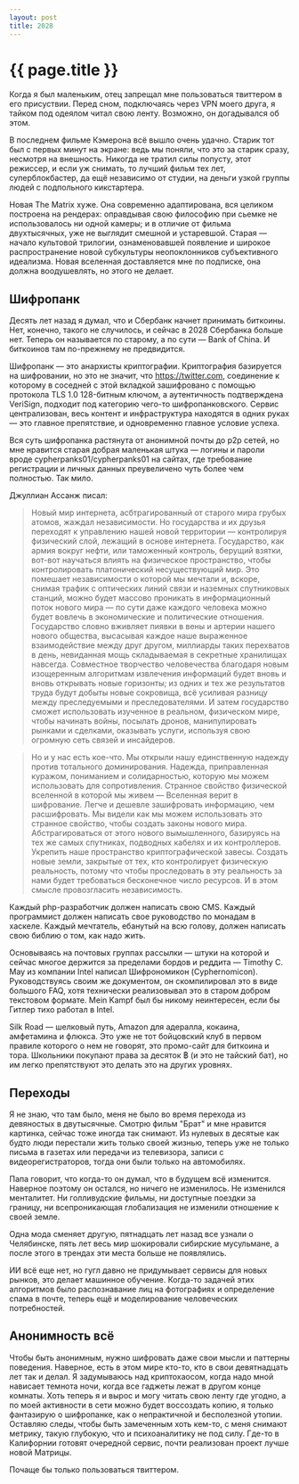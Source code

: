 ```yaml
---
layout: post
title: 2028
---
```

# {{ page.title }}

Когда я был маленьким, отец запрещал мне пользоваться твиттером в его присуствии. Перед сном, подключаясь через VPN моего друга, я тайком под одеялом читал свою ленту. Возможно, он догадывался об этом. 

В последнем фильме Кэмерона всё вышло очень удачно. Старик тот был с первых минут на экране: ведь мы поняли, что это за старик сразу, несмотря на внешность. Никогда не тратил силы попусту, этот режиссер, и если уж снимать, то лучший фильм тех лет, суперблокбастер, да ещё независимо от студии, на деньги узкой группы людей с подпольного кикстартера. 

Новая The Matrix хуже. Она современно адаптирована, вся целиком построена на рендерах: оправдывая свою философию при сьемке не использовалось ни одной камеры; и в отличие от фильма двухтысячных, уже не выглядит смешной и устаревшой. 
Старая — начало культовой трилогии, ознаменовавшей появление и широкое распространение новой субкультуры неопоклонников субъективного идеализма. Новая вселенная доставляется мне по подписке, она должна воодушевлять, но этого не делает. 

## Шифропанк

Десять лет назад я думал, что и Сбербанк начнет принимать биткоины. Нет, конечно, такого не случилось, и сейчас в 2028 Сбербанка больше нет. Теперь он называется по старому, а по сути — Bank of China. И биткоинов там по-прежнему не предвидится. 

Шифропанк — это анархисты криптографии. Криптография базируется на шифровании, но это не значит, что https://twitter.com, соединение к которому в соседней с этой вкладкой зашифровано с помощью протокола TLS 1.0 128-битным ключом, а аутентичность подтверждена VeriSign, подходит под категорию чего-то шифропанковского. Сервис централизован, весь контент и инфраструктура находятся в одних руках — это главное препятствие, и одновременно главное условие успеха. 

Вся суть шифропанка растянута от анонимной почты до p2p сетей, но мне нравится старая добрая маленькая штука — логины и пароли вроде cypherpanks01/cypherpanks01 на сайтах, где требование регистрации и личных данных преувеличено чуть более чем полностью. Так мило.

Джуллиан Ассанж писал:

> Новый мир интернета, асбтрагированный от старого мира грубых атомов, жаждал независимости. Но государства и их друзья переходят к управлению нашей новой территории  — контролируя физический слой, лежащий в основе интернета. Государство, как армия вокруг нефти, или таможенный контроль, берущий взятки, вот-вот научаться влиять на физическое пространство, чтобы контролировать платонический несуществующий мир.  Это помешает независимости о которой мы мечтали и, вскоре, снимая трафик с оптических линий связи и наземных спутниковых станций, можно будет массово проникать в информационный поток нового мира — по сути даже каждого человека можно будет вовлечь в экономические и политические отношения. Государство словно вживляет пиявки в вены и артерии нашего нового общества, высасывая каждое наше выраженное взаимодействие между друг другом, миллиарды таких перехватов в день, невиданная мощь складываемая в секретные хранилищах навсегда. Совместное творчество человечества благодаря новым изощеренным алгоритмам извлечения информаций будет вновь и вновь открывать новые горизонты; из одних и тех же результатов труда будут добыты новые сокровища, всё усиливая разницу между преследуемыми и преследователями. И затем государство сможет использовать изученное в реальном, физическом мире, чтобы начинать войны, посылать дронов, манипулировать рынками и сделками, оказывать услуги, используя свою огромную сеть связей и инсайдеров.

> Но и у нас есть кое-что. Мы открыли нашу единственную надежду против тотального доминирования. Надежда, приправленная куражом, пониманием и солидарностью, которую мы можем использовать для сопротивления. Странное свойство физической вселенной в которой мы живем — Вселенная верит в шифрование. Легче и дешевле зашифровать информацию, чем расшифровать. Мы видели как мы можем использовать это странное свойство, чтобы создать законы нового мира. Абстрагироваться от этого нового вымышленного, базируясь на тех же самых спутниках, подводных кабелях и их контроллеров. Укрепить наше пространство криптографической завесы. Создать новые земли, закрытые от тех, кто контролирует физическую реальность, потому что чтобы проследовать в эту реальность за нами будет требоваться бесконечное число ресурсов. И в этом смысле провозгласить независимость. 

Каждый php-разработчик должен написать свою CMS. Каждый программист должен написать свое руководство по монадам в хаскеле. Каждый мечтатель, ебанутый на всю голову, должен написать свою библию о том, как надо жить.

Основываясь на почтовых группах рассылки — штуки на которой и сейчас многое держится за пределами бордов и реддита — Timothy C. May из компании Intel написал Шифрономикон (Cyphernomicon). Руководствуясь своим же документом, он скомпилировал это в виде большого FAQ, хотя технически реализовывал это в старом добром текстовом формате. Mein Kampf был бы никому неинтересен, если бы Гитлер тихо работал в Intel.

Silk Road — шелковый путь, Amazon для адералла, кокаина, амфетамина и флюкса. Это уже не тот бойцовский клуб в первом правиле которого о нем не говорят, это промо-сайт для биткоина и тора. Школьники покупают права за десяток ฿ (и это не тайский бат), но им легко препятствуют это делать это на других уровнях.


## Переходы

Я не знаю, что там было, меня не было во время перехода из девяностых в двутысячные. Смотрю фильм "Брат" и мне нравится картинка, сейчас тоже иногда так снимают. Из нулевых в десятые как будто люди перестали жить только своей жизнью, теперь уже не только письма в газетах или передачи из телевизора, записи с видеорегистраторов, тогда они были только на автомобилях.

Папа говорит, что когда-то он думал, что в будущем всё изменится. Наверное поэтому он остался, но ничего не изменилось. Не изменился менталитет. Ни голливудские фильмы, ни доступные поездки за границу, ни всепроникающая глобализация не изменили отношение к своей земле.

Одна мода сменяет другую, пятнадцать лет назад все узнали о Челябинске, пять лет  весь мир шокировали сибирские мусульмане, а после этого в трендах эти места больше не появлялись. 

ИИ всё еще нет, но гугл давно не придумывает сервисы для новых рынков, это делает машинное обучение. Когда-то задачей этих алгоритмов было распознавание лиц на фотографиях и определение спама в почте, теперь ещё и моделирование человеческих потребностей.

## Анонимность всё

Чтобы быть анонимным, нужно шифровать даже свои мысли и паттерны поведения. Наверное, есть в этом мире кто-то, кто в свои девятнадцать лет так и делал. Я задумываюсь над криптохаосом, когда надо мной нависает темнота ночи, когда все гаджеты лежат в другом конце комнаты. Хоть теперь я и вырос и могу читать свою ленту где угодно, а по моей активности в сети можно будет воссоздать копию, я только фантазирую о шифропанке, как о непрактичной и бесполезной утопии. Оставляю следы, чтобы быть замеченным хоть кем-то, с меня снимают метрику, такую глубокую, что и психоаналитику не под силу. Где-то в Калифорнии готовят очередной сервис,  почти реализован проект лучше новой Матрицы.

Почаще бы только пользоваться твиттером.
